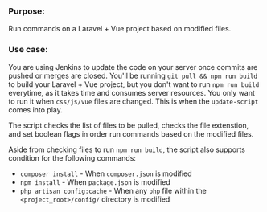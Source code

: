 

### Purpose:

Run commands on a Laravel + Vue project based on modified files.

### Use case:

You are using Jenkins to update the code on your server once commits are pushed or merges are closed. You'll be running `git pull && npm run build` to build your Laravel + Vue project, but you don't want to run `npm run build` everytime, as it takes time and consumes server resources. You only want to run it when `css/js/vue` files are changed. This is when the `update-script` comes into play.

The script checks the list of files to be pulled, checks the file extenstion, and set boolean flags in order run commands based on the modified files.

Aside from checking files to run `npm run build`, the script also supports condition for the following commands:

 - `composer install` - When `composer.json` is modified
 - `npm install` - When `package.json` is modified
 - `php artisan config:cache` - When any `php` file within the `<project_root>/config/` directory is modified
